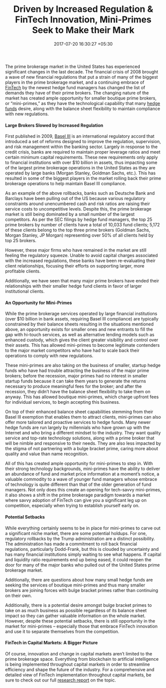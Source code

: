 ﻿---
title: Driven by Increased Regulation & FinTech Innovation, Mini-Primes Seek to Make
  their Mark
date: 2017-07-20 16:30:27 +05:30
categories:
- Fintech
- Innovation
- Insights
- Regulation
tags:
- Asia
- Europe
- insights
- US
layout: post
type: post
status: publish
category:
- Fintech
- Innovation
- Insights
- Regulation
Markets:
- Asia
- Europe
- insights
- US
Person: Blake McCall
---

<p>The prime brokerage market in the United States has experienced significant changes in the last decade. The financial crisis of 2008 brought a wave of new financial regulations that put a strain of many of the biggest players in the prime brokerage market, and a continuing embrace of <a href="https://medici.letstalkpayments.com/" target="_blank" rel="noopener noreferrer">FinTech</a> by the newest hedge fund managers has changed the list of demands they have of their prime brokers. The changing nature of the market has created ample opportunity for smaller boutique prime brokers, or “mini-primes,” as they have the technological capability that many <a href="https://letstalkpayments.com/hedge-funds-on-decline-with-ridiculous-fees-and-drowning-performance/" target="_blank" rel="noopener noreferrer">hedge funds</a> desire, along with the balance sheet flexibility to maintain compliance with new regulations.</p>
<h4><b>Large Brokers Slowed by Increased Regulation</b></h4>
<p>First published in 2009, <a href="http://www.bis.org/bcbs/basel3.htm" target="_blank" rel="noopener noreferrer">Basel III</a> is an international regulatory accord that introduced a set of reforms designed to improve the regulation, supervision, and risk management within the banking sector. Largely in response to the credit crisis, banks are required to maintain proper leverage ratios and meet certain minimum capital requirements. These new requirements only apply to financial institutions with over $10 billion in assets, thus impacting some of the largest prime brokerage operations in the United States as they are operated by large banks (Morgan Stanley, Goldman Sachs, etc.). This has resulted in some of the biggest players in the market rolling back their prime brokerage operations to help maintain Basel III compliance.</p>
<p>As an example of the above rollbacks, banks such as Deutsche Bank and Barclays have been pulling out of the US because various regulatory constraints around unencumbered cash and risk ratios are raising their service costs to uncompetitive levels. Despite this, the prime brokerage market is still being dominated by a small number of the largest competitors. As per the SEC filings by hedge fund managers, the top 25 prime brokers by number of clients have a total of 10,033 fund clients; 5,172 of these clients belong to the top three prime brokers (Goldman Sachs, Morgan Stanley, JP Morgan) representing over 50% of all clients held by top 25 brokers.</p>
<p>However, these major firms who have remained in the market are still feeling the regulatory squeeze. Unable to avoid capital charges associated with the increased regulations, these banks have been re-evaluating their client relationships, focusing their efforts on supporting larger, more profitable clients.</p>
<p>Additionally, we have seen that many major prime brokers have ended their relationships with their smaller hedge fund clients in favor of larger institutional clients.</p>
<h4><b>An Opportunity for Mini-Primes</b></h4>
<p>While the prime brokerage services operated by large financial institutions (over $10 billion in bank assets, requiring Basel III compliance) are typically constrained by their balance sheets resulting in the situations mentioned above, an opportunity exists for smaller ones and new entrants to fill the gap with hi-touch services, as well as alternative lending models such as enhanced custody, which gives the client greater visibility and control over their assets. This has allowed mini-primes to become legitimate contenders to the major market competitors who have had to scale back their operations to comply with new regulations. </p>
<p>These mini-primes are also taking on the business of smaller, startup hedge funds who have had trouble attracting the business of the major prime brokers; before the recession, major primes had no interest in smaller startup funds because it can take them years to generate the returns necessary to produce meaningful fees for the broker; and after the recession, they didn’t have the balance sheet flexibility to take them on anyway. This has allowed boutique mini-primes, which charge upfront fees for individual services, to begin accepting this business. </p>
<p>On top of their enhanced balance sheet capabilities stemming from their Basel III exemption that enables them to attract clients, mini-primes can also offer more tailored and proactive services to hedge funds. Many newer hedge funds are run largely by millennials who have grown up with the Internet and who bring a different mindset to the industry. They want quality service and top-rate technology solutions, along with a prime broker that will be nimble and responsive to their needs. They are also less impacted by the stigma of not partnering with a bulge bracket prime, caring more about quality and value than name recognition. </p>
<p>All of this has created ample opportunity for mini-primes to step in. With their strong technology backgrounds, mini-primes have the ability to deliver an abundance of fund and market price information at a moment’s notice, a valuable commodity to a wave of younger fund managers whose embrace of technology is quite different than that of the older generation of fund managers. Not only does this create an opening for tech-savvy mini-primes, it also shows a shift in the prime brokerage paradigm towards a market where savvy adoption of FinTech can give you a significant leg up on competition, especially when trying to establish yourself early on.</p>
<h4><b>Potential Setbacks</b></h4>
<p>While everything certainly seems to be in place for mini-primes to carve out a significant niche market, there are some potential holdups. For one, regulatory rollbacks by the Trump administration are a distinct possibility. The administration has made a commitment to roll back financial regulations, particularly Dodd-Frank, but this is clouded by uncertainty and has many financial institutions simply waiting to see what happens. If capital and liquidity ratio requirements end up being eased, it could reopen the door for many of the major banks who pulled out of the United States prime brokerage market.</p>
<p>Additionally, there are questions about how many small hedge funds are seeking the services of boutique mini-primes and thus many smaller brokers are joining forces with bulge bracket primes rather than continuing on their own.</p>
<p>Additionally, there is a potential desire amongst bulge bracket primes to take on as much business as possible regardless of its balance sheet impact so they can gather valuable information on the whole market. However, despite these potential setbacks, there is still opportunity in the market for mini-primes – especially those that embrace FinTech innovation and use it to separate themselves from the competition.</p>
<h4><b>FinTech in Capital Markets: A Bigger Picture</b></h4>
<p>Of course, innovation and change in capital markets aren’t limited to the prime brokerage space. Everything from blockchain to artificial intelligence is being implemented throughout capital markets in order to streamline efficiency and shape the future of the industry. For a comprehensive and detailed view of FinTech implementation throughout capital markets, be sure to check out our full <a href="https://medici.letstalkpayments.com/research-categories/innovation-in-capital-markets-technology" target="_blank" rel="noopener noreferrer">research report</a> on the topic.</p>
